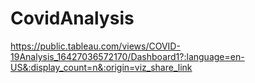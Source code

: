 # CovidAnalysis
https://public.tableau.com/views/COVID-19Analysis_16427036572170/Dashboard1?:language=en-US&:display_count=n&:origin=viz_share_link
